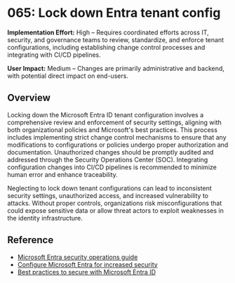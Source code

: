 # 065: Lock down Entra tenant config

**Implementation Effort:** High – Requires coordinated efforts across IT, security, and governance teams to review, standardize, and enforce tenant configurations, including establishing change control processes and integrating with CI/CD pipelines.

**User Impact:** Medium – Changes are primarily administrative and backend, with potential direct impact on end-users.

## Overview

Locking down the Microsoft Entra ID tenant configuration involves a comprehensive review and enforcement of security settings, aligning with both organizational policies and Microsoft's best practices. This process includes implementing strict change control mechanisms to ensure that any modifications to configurations or policies undergo proper authorization and documentation. Unauthorized changes should be promptly audited and addressed through the Security Operations Center (SOC). Integrating configuration changes into CI/CD pipelines is recommended to minimize human error and enhance traceability.

Neglecting to lock down tenant configurations can lead to inconsistent security settings, unauthorized access, and increased vulnerability to attacks. Without proper controls, organizations risk misconfigurations that could expose sensitive data or allow threat actors to exploit weaknesses in the identity infrastructure.

## Reference

* [Microsoft Entra security operations guide](https://learn.microsoft.com/en-us/entra/architecture/security-operations-introduction)
* [Configure Microsoft Entra for increased security](https://learn.microsoft.com/en-us/entra/fundamentals/configure-security)
* [Best practices to secure with Microsoft Entra ID](https://learn.microsoft.com/en-us/entra/architecture/secure-best-practices)

